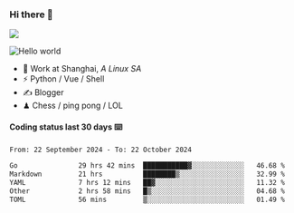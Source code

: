 ### Hi there 👋
![](https://komarev.com/ghpvc/?username=Xuhandsome)


<img src="https://github-readme-stats.vercel.app/api?username=XuHandsome&show_icons=true&theme=merko" alt="Hello world">

<br/>

- 🍻  Work at Shanghai, _A Linux SA_
- ⚡  Python / Vue / Shell
- ✍️  Blogger
- ♟  Chess / ping pong / LOL

#### Coding status last 30 days ⌨️

<!--START_SECTION:waka-->

```txt
From: 22 September 2024 - To: 22 October 2024

Go               29 hrs 42 mins  ███████████▓░░░░░░░░░░░░░   46.68 %
Markdown         21 hrs          ████████▒░░░░░░░░░░░░░░░░   32.99 %
YAML             7 hrs 12 mins   ██▓░░░░░░░░░░░░░░░░░░░░░░   11.32 %
Other            2 hrs 58 mins   █▒░░░░░░░░░░░░░░░░░░░░░░░   04.68 %
TOML             56 mins         ▒░░░░░░░░░░░░░░░░░░░░░░░░   01.49 %
```

<!--END_SECTION:waka-->
